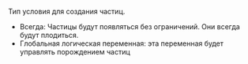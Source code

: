 Тип условия для создания частиц.

* Всегда: Частицы будут появляться без ограничений. Они всегда будут плодиться.
* Глобальная логическая переменная: эта переменная будет управлять порождением частиц